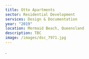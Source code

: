 ```yaml
---
title: Otto Apartments
sector: Residential Development
services: Design & Documentation
year: "2019"
location: Mermaid Beach, Queensland
description: TBC
image: /images/dsc_7971.jpg
---
```

.